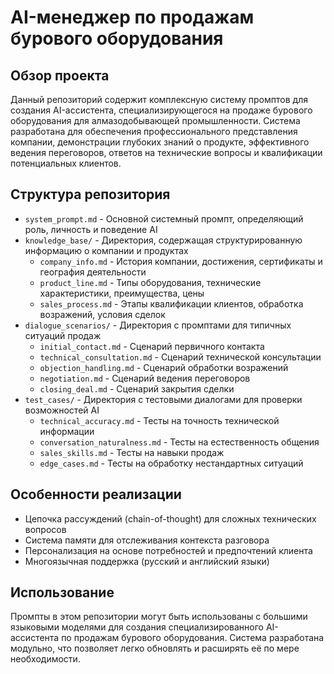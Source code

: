 # AI-менеджер по продажам бурового оборудования

## Обзор проекта
Данный репозиторий содержит комплексную систему промптов для создания AI-ассистента, специализирующегося на продаже бурового оборудования для алмазодобывающей промышленности. Система разработана для обеспечения профессионального представления компании, демонстрации глубоких знаний о продукте, эффективного ведения переговоров, ответов на технические вопросы и квалификации потенциальных клиентов.

## Структура репозитория
- `system_prompt.md` - Основной системный промпт, определяющий роль, личность и поведение AI
- `knowledge_base/` - Директория, содержащая структурированную информацию о компании и продуктах
  - `company_info.md` - История компании, достижения, сертификаты и география деятельности
  - `product_line.md` - Типы оборудования, технические характеристики, преимущества, цены
  - `sales_process.md` - Этапы квалификации клиентов, обработка возражений, условия сделок
- `dialogue_scenarios/` - Директория с промптами для типичных ситуаций продаж
  - `initial_contact.md` - Сценарий первичного контакта
  - `technical_consultation.md` - Сценарий технической консультации
  - `objection_handling.md` - Сценарий обработки возражений
  - `negotiation.md` - Сценарий ведения переговоров
  - `closing_deal.md` - Сценарий закрытия сделки
- `test_cases/` - Директория с тестовыми диалогами для проверки возможностей AI
  - `technical_accuracy.md` - Тесты на точность технической информации
  - `conversation_naturalness.md` - Тесты на естественность общения
  - `sales_skills.md` - Тесты на навыки продаж
  - `edge_cases.md` - Тесты на обработку нестандартных ситуаций

## Особенности реализации
- Цепочка рассуждений (chain-of-thought) для сложных технических вопросов
- Система памяти для отслеживания контекста разговора
- Персонализация на основе потребностей и предпочтений клиента
- Многоязычная поддержка (русский и английский языки)

## Использование
Промпты в этом репозитории могут быть использованы с большими языковыми моделями для создания специализированного AI-ассистента по продажам бурового оборудования. Система разработана модульно, что позволяет легко обновлять и расширять её по мере необходимости. 